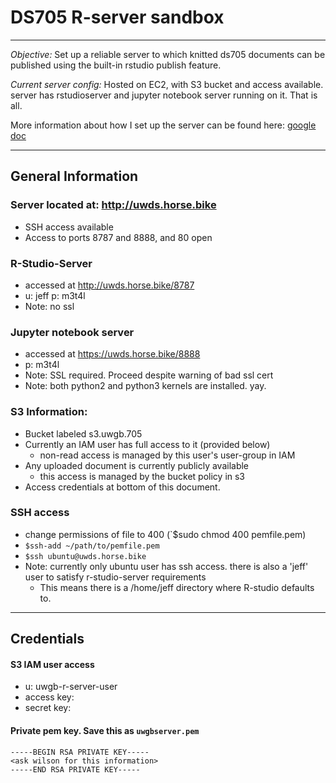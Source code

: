 # DS705 R-server sandbox

-------

*Objective:* Set up a reliable server to which knitted ds705 documents can be
published using the built-in rstudio publish feature. 

*Current server config:* Hosted on EC2, with S3 bucket and access available.
server has rstudioserver and jupyter notebook server running on it.  That is
all. 

More information about how I set up the server can be found here: [google doc](https://docs.google.com/document/d/17K-HrdiqXprl-5p1QSVwy717C8dyqJIqYWCqeg-Hok0/edit)

-------

## General Information

### Server located at: http://uwds.horse.bike
  - SSH access available
  - Access to ports 8787 and 8888, and 80 open

### R-Studio-Server
  - accessed at http://uwds.horse.bike/8787
  - u: jeff p: m3t4l
  - Note: no ssl 

### Jupyter notebook server
  - accessed at https://uwds.horse.bike/8888
  - p: m3t4l
  - Note: SSL required.  Proceed despite warning of bad ssl cert
  - Note: both python2 and python3 kernels are installed. yay. 


### S3 Information: 
  - Bucket labeled s3.uwgb.705
  - Currently an IAM user has full access to it (provided below)
      - non-read access is managed by this user's user-group in IAM
  - Any uploaded document is currently publicly available 
      - this access is managed by the bucket policy in s3
  - Access credentials at bottom of this document. 

### SSH access
  - change permissions of file to 400 (`$sudo chmod 400 pemfile.pem)
  - `$ssh-add ~/path/to/pemfile.pem`
  - `$ssh ubuntu@uwds.horse.bike`
  - Note: currently only ubuntu user has ssh access. there is also a 'jeff' user to satisfy r-studio-server requirements 
      - This means there is a /home/jeff directory where R-studio defaults to. 

------

## Credentials 

#### S3 IAM user access

  - u: uwgb-r-server-user
  - access key: <Ask wilson for this information> 
  - secret key: <Ask wilson for this information>


#### Private pem key. Save this as `uwgbserver.pem`
  ```
 -----BEGIN RSA PRIVATE KEY-----
 <ask wilson for this information>
-----END RSA PRIVATE KEY-----

  ```
